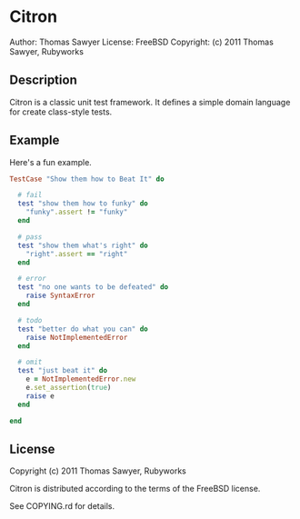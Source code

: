 # Citron

Author: Thomas Sawyer
License: FreeBSD
Copyright: (c) 2011 Thomas Sawyer, Rubyworks


## Description

Citron is a classic unit test framework. It defines a simple
domain language for create class-style tests.

## Example

Here's a fun example.

``` ruby
TestCase "Show them how to Beat It" do

  # fail
  test "show them how to funky" do
    "funky".assert != "funky"
  end

  # pass
  test "show them what's right" do
    "right".assert == "right"
  end

  # error
  test "no one wants to be defeated" do
    raise SyntaxError
  end

  # todo
  test "better do what you can" do
    raise NotImplementedError
  end

  # omit
  test "just beat it" do
    e = NotImplementedError.new
    e.set_assertion(true)
    raise e
  end

end
```

## License

Copyright (c) 2011 Thomas Sawyer, Rubyworks

Citron is distributed according to the terms of the FreeBSD license.

See COPYING.rd for details.

